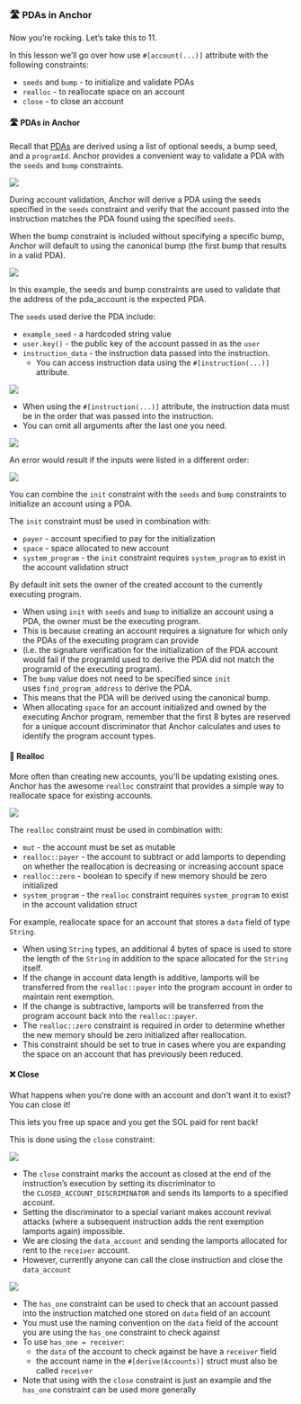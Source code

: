 ### 🛣 PDAs in Anchor
Now you’re rocking. Let’s take this to 11.

In this lesson we’ll go over how use `#[account(...)]` attribute with the following constraints:

- `seeds` and `bump` - to initialize and validate PDAs
- `realloc` - to reallocate space on an account
- `close` - to close an account

#### 🛣 PDAs in Anchor
Recall that [PDAs](https://github.com/Unboxed-Software/solana-course/blob/main/content/pda.md) are derived using a list of optional seeds, a bump seed, and a `programId`. Anchor provides a convenient way to validate a PDA with the `seeds` and `bump` constraints.

![](https://hackmd.io/_uploads/B15mwpsHi.png)

During account validation, Anchor will derive a PDA using the seeds specified in the `seeds` constraint and verify that the account passed into the instruction matches the PDA found using the specified `seeds`.

When the bump constraint is included without specifying a specific bump, Anchor will default to using the canonical bump (the first bump that results in a valid PDA).

![](https://hackmd.io/_uploads/B1HVDpoSj.png)

In this example, the seeds and bump constraints are used to validate that the address of the pda_account is the expected PDA.

The `seeds` used derive the PDA include:
- `example_seed` - a hardcoded string value
- `user.key()` - the public key of the account passed in as the `user`
- `instruction_data` - the instruction data passed into the instruction.
    - You can access instruction data using the `#[instruction(...)]` attribute.

![](https://hackmd.io/_uploads/SJ2EwToHi.png)

- When using the `#[instruction(...)]` attribute, the instruction data must be in the order that was passed into the instruction.
- You can omit all arguments after the last one you need.

![](https://hackmd.io/_uploads/HJeHDasrs.png)

An error would result if the inputs were listed in a different order:

![](https://hackmd.io/_uploads/rJDBPpoBs.png)

You can combine the `init` constraint with the `seeds` and `bump` constraints to initialize an account using a PDA.

The `init` constraint must be used in combination with:
- `payer` - account specified to pay for the initialization
- `space` - space allocated to new account
- `system_program` - the `init` constraint requires `system_program` to exist in the account validation struct

By default init sets the owner of the created account to the currently executing program. 
- When using `init` with `seeds` and `bump` to initialize an account using a PDA, the owner must be the executing program.
- This is because creating an account requires a signature for which only the PDAs of the executing program can provide
- (i.e. the signature verification for the initialization of the PDA account would fail if the programId used to derive the PDA did not match the programId of the executing program).
- The `bump` value does not need to be specified since `init` uses `find_program_address` to derive the PDA.
- This means that the PDA will be derived using the canonical bump.
- When allocating `space` for an account initialized and owned by the executing Anchor program, remember that the first 8 bytes are reserved for a unique account discriminator that Anchor calculates and uses to identify the program account types.

#### 🧮 Realloc
More often than creating new accounts, you'll be updating existing ones. Anchor has the awesome `realloc` constraint that provides a simple way to reallocate space for existing accounts.

![](https://hackmd.io/_uploads/B1twP6jBs.png)

The `realloc` constraint must be used in combination with:
- `mut` - the account must be set as mutable
- `realloc::payer`  - the account to subtract or add lamports to depending on whether the reallocation is decreasing or increasing account space
- `realloc::zero` - boolean to specify if new memory should be zero initialized
- `system_program` - the `realloc` constraint requires `system_program` to exist in the account validation struct

For example, reallocate space for an account that stores a `data` field of type `String`.
- When using `String` types, an additional 4 bytes of space is used to store the length of the `String` in addition to the space allocated for the `String` itself.
- If the change in account data length is additive, lamports will be transferred from the `realloc::payer` into the program account in order to maintain rent exemption.
- If the change is subtractive, lamports will be transferred from the program account back into the `realloc::payer`.
- The `realloc::zero` constraint is required in order to determine whether the new memory should be zero initialized after reallocation.
- This constraint should be set to true in cases where you are expanding the space on an account that has previously been reduced.

#### ❌ Close
What happens when you're done with an account and don't want it to exist? You can close it!

This lets you free up space and you get the SOL paid for rent back! 

This is done using the `close` constraint:

![](https://hackmd.io/_uploads/HyxuD6iHo.png)

- The `close` constraint marks the account as closed at the end of the instruction’s execution by setting its discriminator to the `CLOSED_ACCOUNT_DISCRIMINATOR` and sends its lamports to a specified account.
- Setting the discriminator to a special variant makes account revival attacks (where a subsequent instruction adds the rent exemption lamports again) impossible.
- We are closing the `data_account` and sending the lamports allocated for rent to the `receiver` account.
- However, currently anyone can call the close instruction and close the `data_account`

![](https://hackmd.io/_uploads/SJHdDTorj.png)

- The `has_one` constraint can be used to check that an account passed into the instruction matched one stored on `data` field of an account
- You must use the naming convention on the `data` field of the account you are using the `has_one` constraint to check against
- To use `has_one = receiver`:
    - the `data` of the account to check against be have a `receiver` field
    - the account name in the `#[derive(Accounts)]` struct must also be called `receiver`
- Note that using with the `close` constraint is just an example and the `has_one` constraint can be used more generally
